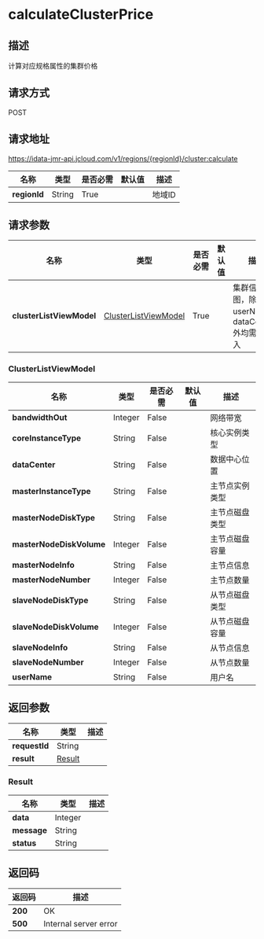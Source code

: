# calculateClusterPrice


## 描述
计算对应规格属性的集群价格

## 请求方式
POST

## 请求地址
https://idata-jmr-api.jcloud.com/v1/regions/{regionId}/cluster:calculate

|名称|类型|是否必需|默认值|描述|
|---|---|---|---|---|
|**regionId**|String|True||地域ID|

## 请求参数
|名称|类型|是否必需|默认值|描述|
|---|---|---|---|---|
|**clusterListViewModel**|[ClusterListViewModel](##ClusterListViewModel)|True||集群信息视图，除userName、dataCenter外均需要传入|

### <a name="ClusterListViewModel">ClusterListViewModel</a>
|名称|类型|是否必需|默认值|描述|
|---|---|---|---|---|
|**bandwidthOut**|Integer|False||网络带宽|
|**coreInstanceType**|String|False||核心实例类型|
|**dataCenter**|String|False||数据中心位置|
|**masterInstanceType**|String|False||主节点实例类型|
|**masterNodeDiskType**|String|False||主节点磁盘类型|
|**masterNodeDiskVolume**|Integer|False||主节点磁盘容量|
|**masterNodeInfo**|String|False||主节点信息|
|**masterNodeNumber**|Integer|False||主节点数量|
|**slaveNodeDiskType**|String|False||从节点磁盘类型|
|**slaveNodeDiskVolume**|Integer|False||从节点磁盘容量|
|**slaveNodeInfo**|String|False||从节点信息|
|**slaveNodeNumber**|Integer|False||从节点数量|
|**userName**|String|False||用户名|

## 返回参数
|名称|类型|描述|
|---|---|---|
|**requestId**|String||
|**result**|[Result](##Result)||


### <a name="Result">Result</a>
|名称|类型|描述|
|---|---|---|
|**data**|Integer||
|**message**|String||
|**status**|String||

## 返回码
|返回码|描述|
|---|---|
|**200**|OK|
|**500**|Internal server error|
